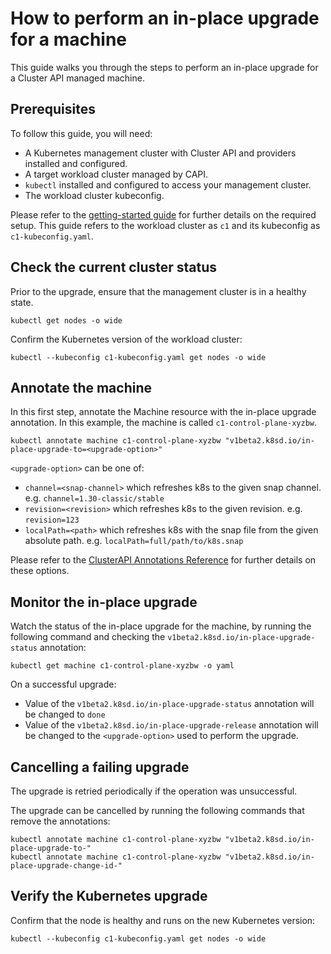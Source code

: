 # How to perform an in-place upgrade for a machine

This guide walks you through the steps to perform an in-place upgrade for a
Cluster API managed machine.

## Prerequisites

To follow this guide, you will need:

- A Kubernetes management cluster with Cluster API and providers installed
  and configured.
- A target workload cluster managed by CAPI.
- `kubectl` installed and configured to access your management cluster.
- The workload cluster kubeconfig.

Please refer to the [getting-started guide][getting-started] for further
details on the required setup.
This guide refers to the workload cluster as `c1` and its
kubeconfig as `c1-kubeconfig.yaml`.

## Check the current cluster status

Prior to the upgrade, ensure that the management cluster is in a healthy
state.

```
kubectl get nodes -o wide
```

Confirm the Kubernetes version of the workload cluster:

```
kubectl --kubeconfig c1-kubeconfig.yaml get nodes -o wide
```

## Annotate the machine

In this first step, annotate the Machine resource with
the in-place upgrade annotation. In this example, the machine
is called `c1-control-plane-xyzbw`.

```
kubectl annotate machine c1-control-plane-xyzbw "v1beta2.k8sd.io/in-place-upgrade-to=<upgrade-option>"
```

`<upgrade-option>` can be one of:

* `channel=<snap-channel>` which refreshes k8s to the given snap channel.
  e.g. `channel=1.30-classic/stable`
* `revision=<revision>` which refreshes k8s to the given revision.
  e.g. `revision=123`
* `localPath=<path>` which refreshes k8s with the snap file from
  the given absolute path. e.g. `localPath=full/path/to/k8s.snap`

Please refer to the [ClusterAPI Annotations Reference][annotations-reference]
for further details on these options.

## Monitor the in-place upgrade

Watch the status of the in-place upgrade for the machine,
by running the following command and checking the
`v1beta2.k8sd.io/in-place-upgrade-status` annotation:

```
kubectl get machine c1-control-plane-xyzbw -o yaml
```

On a successful upgrade:

* Value of the `v1beta2.k8sd.io/in-place-upgrade-status` annotation
  will be changed to `done`
* Value of the `v1beta2.k8sd.io/in-place-upgrade-release` annotation
  will be changed to the `<upgrade-option>` used to perform the upgrade.

## Cancelling a failing upgrade

The upgrade is retried periodically if the operation was unsuccessful.

The upgrade can be cancelled by running the following commands
that remove the annotations:

```
kubectl annotate machine c1-control-plane-xyzbw "v1beta2.k8sd.io/in-place-upgrade-to-"
kubectl annotate machine c1-control-plane-xyzbw "v1beta2.k8sd.io/in-place-upgrade-change-id-"
```

## Verify the Kubernetes upgrade

Confirm that the node is healthy and runs on the new Kubernetes version:

```
kubectl --kubeconfig c1-kubeconfig.yaml get nodes -o wide
```


<!-- LINKS -->
[getting-started]: ../tutorial/getting-started.md
[annotations-reference]: ../reference/annotations.md
